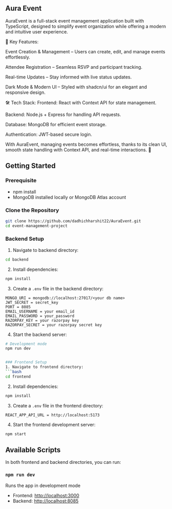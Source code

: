 
## Aura Event


AuraEvent is a full-stack event management application built with TypeScript, designed to simplify event organization while offering a modern and intuitive user experience.

🔹 Key Features:

Event Creation & Management – Users can create, edit, and manage events effortlessly.

Attendee Registration – Seamless RSVP and participant tracking.

Real-time Updates – Stay informed with live status updates.

Dark Mode & Modern UI – Styled with shadcn/ui for an elegant and responsive design.

🛠 Tech Stack: Frontend: React with Context API for state management.

Backend: Node.js + Express for handling API requests.

Database: MongoDB for efficient event storage.

Authentication: JWT-based secure login.

With AuraEvent, managing events becomes effortless, thanks to its clean UI, smooth state handling with Context API, and real-time interactions. 🚀


## Getting Started

### Prerequisite
- npm install
- MongoDB installed locally or MongoDB Atlas account


### Clone the Repository
```bash
git clone https://github.com/dadhichharshit22/AuraEvent.git
cd event-management-project
```

### Backend Setup
1. Navigate to backend directory:
```bash
cd backend
```

2. Install dependencies:
```bash
npm install
```

3. Create a `.env` file in the backend directory:
```env
MONGO_URI = mongodb://localhost:27017/<your db name>
JWT_SECRET = secret_key
PORT = 8085
EMAIL_USERNAME = your email_id
EMAIL_PASSWORD = your_password
RAZORPAY_KEY = your razorpay key
RAZORPAY_SECRET = your razorpay secret key
```

4. Start the backend server:
```bash
# Development mode
npm run dev


### Frontend Setup
1. Navigate to frontend directory:
```bash
cd frontend
```

2. Install dependencies:
```bash
npm install
```

3. Create a `.env` file in the frontend directory:
```env
REACT_APP_API_URL = http://localhost:5173
```

4. Start the frontend development server:
```bash
npm start
```


## Available Scripts

In both frontend and backend directories, you can run:

###  `npm run dev` 
Runs the app in development mode
- Frontend: [http://localhost:3000](http://localhost:5173)
- Backend: [http://localhost:8085](http://localhost:8085)






